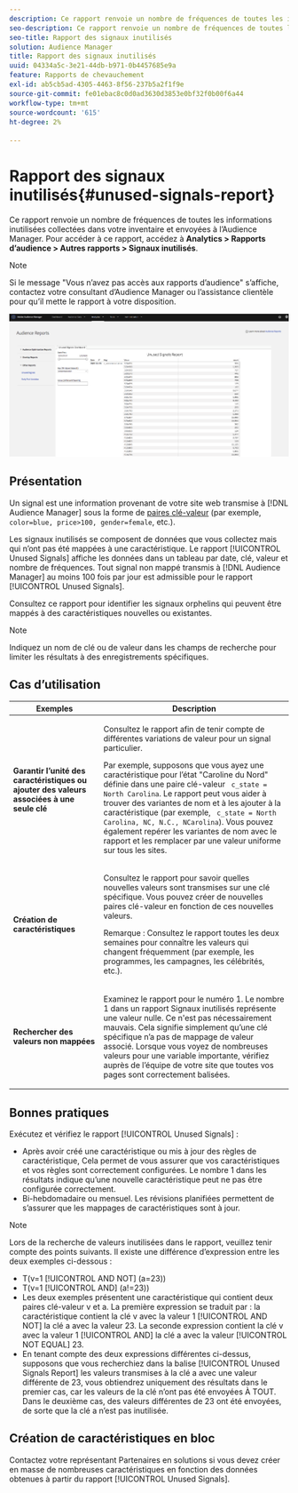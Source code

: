 ```yaml
---
description: Ce rapport renvoie un nombre de fréquences de toutes les informations inutilisées collectées dans votre inventaire et envoyées à l’Audience Manager.
seo-description: Ce rapport renvoie un nombre de fréquences de toutes les informations inutilisées collectées dans votre inventaire et envoyées à l’Audience Manager.
seo-title: Rapport des signaux inutilisés
solution: Audience Manager
title: Rapport des signaux inutilisés
uuid: 04334a5c-3e21-44db-b971-0b4457685e9a
feature: Rapports de chevauchement
exl-id: ab5cb5ad-4305-4463-8f56-237b5a2f1f9e
source-git-commit: fe01ebac8c0d0ad3630d3853e0bf32f0b00f6a44
workflow-type: tm+mt
source-wordcount: '615'
ht-degree: 2%

---
```


# Rapport des signaux inutilisés{#unused-signals-report}

Ce rapport renvoie un nombre de fréquences de toutes les informations inutilisées collectées dans votre inventaire et envoyées à l’Audience Manager. Pour accéder à ce rapport, accédez à **Analytics > Rapports d’audience > Autres rapports > Signaux inutilisés**.

>[!NOTE]
>
>Si le message &quot;Vous n’avez pas accès aux rapports d’audience&quot; s’affiche, contactez votre consultant d’Audience Manager ou l’assistance clientèle pour qu’il mette le rapport à votre disposition.

![Capture d’écran du rapport Signaux inutilisés](/help/using/reporting/dynamic-reports/assets/unused-signals.png)

## Présentation

Un signal est une information provenant de votre site web transmise à [!DNL Audience Manager] sous la forme de [paires clé-valeur](../../reference/key-value-pairs-explained.md) (par exemple, `color=blue, price>100, gender=female`, etc.).

Les signaux inutilisés se composent de données que vous collectez mais qui n’ont pas été mappées à une caractéristique. Le rapport [!UICONTROL Unused Signals] affiche les données dans un tableau par date, clé, valeur et nombre de fréquences. Tout signal non mappé transmis à [!DNL Audience Manager] au moins 100 fois par jour est admissible pour le rapport [!UICONTROL Unused Signals].

Consultez ce rapport pour identifier les signaux orphelins qui peuvent être mappés à des caractéristiques nouvelles ou existantes.

>[!NOTE]
>
>Indiquez un nom de clé ou de valeur dans les champs de recherche pour limiter les résultats à des enregistrements spécifiques.

## Cas d’utilisation

<table id="table_E5EE0EC078E14EF4B197243488517A2D"> 
 <thead> 
  <tr> 
   <th colname="col1" class="entry"> Exemples </th> 
   <th colname="col2" class="entry"> Description </th> 
  </tr> 
 </thead>
 <tbody> 
  <tr> 
   <td colname="col1"> <p><b>Garantir l’unité des caractéristiques ou ajouter des valeurs associées à une seule clé</b> </p> </td> 
   <td colname="col2"> <p>Consultez le rapport afin de tenir compte de différentes variations de valeur pour un signal particulier. </p> <p>Par exemple, supposons que vous ayez une caractéristique pour l’état "Caroline du Nord" définie dans une paire clé-valeur <code> c_state = North Carolina</code>. Le rapport peut vous aider à trouver des variantes de nom et à les ajouter à la caractéristique (par exemple, <code> c_state = North Carolina, NC, N.C., NCarolina</code>). Vous pouvez également repérer les variantes de nom avec le rapport et les remplacer par une valeur uniforme sur tous les sites. </p> <p> </p> </td> 
  </tr> 
  <tr> 
   <td colname="col1"> <p><b>Création de caractéristiques</b> </p> </td> 
   <td colname="col2"> <p>Consultez le rapport pour savoir quelles nouvelles valeurs sont transmises sur une clé spécifique. Vous pouvez créer de nouvelles paires clé-valeur en fonction de ces nouvelles valeurs. </p> <p> <p>Remarque :  Consultez le rapport toutes les deux semaines pour connaître les valeurs qui changent fréquemment (par exemple, les programmes, les campagnes, les célébrités, etc.). </p> </p> </td> 
  </tr> 
  <tr> 
   <td colname="col1"> <p><b>Rechercher des valeurs non mappées</b> </p> </td> 
   <td colname="col2"> <p>Examinez le rapport pour le numéro 1. Le nombre 1 dans un rapport <span class="wintitle"> Signaux inutilisés</span> représente une valeur nulle. Ce n'est pas nécessairement mauvais. Cela signifie simplement qu’une clé spécifique n’a pas de mappage de valeur associé. Lorsque vous voyez de nombreuses valeurs pour une variable importante, vérifiez auprès de l’équipe de votre site que toutes vos pages sont correctement balisées. </p> </td> 
  </tr> 
 </tbody> 
</table>

## Bonnes pratiques

Exécutez et vérifiez le rapport [!UICONTROL Unused Signals] :

* Après avoir créé une caractéristique ou mis à jour des règles de caractéristique, Cela permet de vous assurer que vos caractéristiques et vos règles sont correctement configurées. Le nombre 1 dans les résultats indique qu’une nouvelle caractéristique peut ne pas être configurée correctement.
* Bi-hebdomadaire ou mensuel. Les révisions planifiées permettent de s’assurer que les mappages de caractéristiques sont à jour.

>[!NOTE]
>
>Lors de la recherche de valeurs inutilisées dans le rapport, veuillez tenir compte des points suivants. Il existe une différence d’expression entre les deux exemples ci-dessous :

* T(v=1 [!UICONTROL AND NOT] (a=23))
* T(v=1 [!UICONTROL AND] (a!=23))
* Les deux exemples présentent une caractéristique qui contient deux paires clé-valeur v et a. La première expression se traduit par : la caractéristique contient la clé v avec la valeur 1 [!UICONTROL AND NOT] la clé a avec la valeur 23. La seconde expression contient la clé v avec la valeur 1 [!UICONTROL AND] la clé a avec la valeur [!UICONTROL NOT EQUAL] 23.
* En tenant compte des deux expressions différentes ci-dessus, supposons que vous recherchiez dans la balise [!UICONTROL Unused Signals Report] les valeurs transmises à la clé a avec une valeur différente de 23, vous obtiendrez uniquement des résultats dans le premier cas, car les valeurs de la clé n’ont pas été envoyées À TOUT. Dans le deuxième cas, des valeurs différentes de 23 ont été envoyées, de sorte que la clé a n’est pas inutilisée.

## Création de caractéristiques en bloc

Contactez votre représentant Partenaires en solutions si vous devez créer en masse de nombreuses caractéristiques en fonction des données obtenues à partir du rapport [!UICONTROL Unused Signals].
